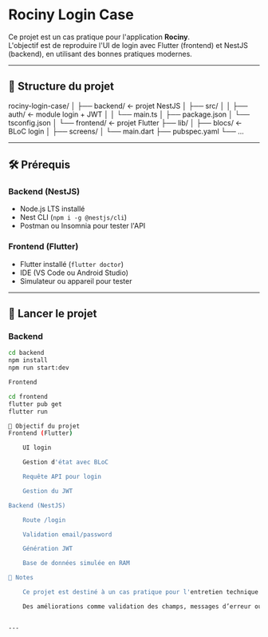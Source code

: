 # Rociny Login Case

Ce projet est un cas pratique pour l'application **Rociny**.  
L'objectif est de reproduire l'UI de login avec Flutter (frontend) et NestJS (backend), en utilisant des bonnes pratiques modernes.

---

## 📂 Structure du projet

rociny-login-case/
│
├── backend/ ← projet NestJS
│ ├── src/
│ │ ├── auth/ ← module login + JWT
│ │ └── main.ts
│ ├── package.json
│ └── tsconfig.json
│
└── frontend/ ← projet Flutter
├── lib/
│ ├── blocs/ ← BLoC login
│ ├── screens/
│ └── main.dart
├── pubspec.yaml
└── ...


---

## 🛠️ Prérequis

### Backend (NestJS)
- Node.js LTS installé
- Nest CLI (`npm i -g @nestjs/cli`)
- Postman ou Insomnia pour tester l'API

### Frontend (Flutter)
- Flutter installé (`flutter doctor`)
- IDE (VS Code ou Android Studio)
- Simulateur ou appareil pour tester

---

## 🚀 Lancer le projet

### Backend
```bash
cd backend
npm install
npm run start:dev

Frontend

cd frontend
flutter pub get
flutter run

🎯 Objectif du projet
Frontend (Flutter)

    UI login

    Gestion d'état avec BLoC

    Requête API pour login

    Gestion du JWT

Backend (NestJS)

    Route /login

    Validation email/password

    Génération JWT

    Base de données simulée en RAM

📝 Notes

    Ce projet est destiné à un cas pratique pour l'entretien technique Rociny.

    Des améliorations comme validation des champs, messages d’erreur ou loaders peuvent être ajoutées pour démontrer les bonnes pratiques.


---

